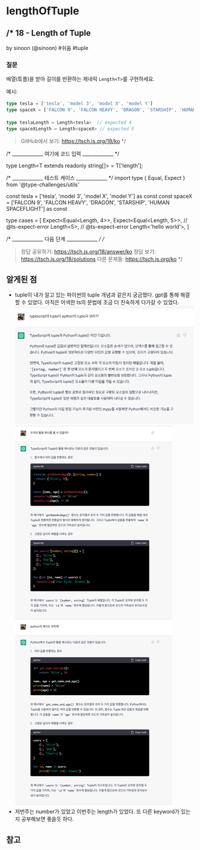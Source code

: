 # lengthOfTuple

/*
  18 - Length of Tuple
  -------
  by sinoon (@sinoon) #쉬움 #tuple

  ### 질문

  배열(튜플)을 받아 길이를 반환하는 제네릭 `Length<T>`를 구현하세요.

  예시:

  ```ts
  type tesla = ['tesla', 'model 3', 'model X', 'model Y']
  type spaceX = ['FALCON 9', 'FALCON HEAVY', 'DRAGON', 'STARSHIP', 'HUMAN SPACEFLIGHT']

  type teslaLength = Length<tesla>  // expected 4
  type spaceXLength = Length<spaceX> // expected 5
  ```

  > GitHub에서 보기: https://tsch.js.org/18/ko
*/

/* _____________ 여기에 코드 입력 _____________ */

type Length<T extends readonly string[]> = T['length'];

/* _____________ 테스트 케이스 _____________ */
import type { Equal, Expect } from '@type-challenges/utils'

const tesla = ['tesla', 'model 3', 'model X', 'model Y'] as const
const spaceX = ['FALCON 9', 'FALCON HEAVY', 'DRAGON', 'STARSHIP', 'HUMAN SPACEFLIGHT'] as const

type cases = [
  Expect<Equal<Length<typeof tesla>, 4>>,
  Expect<Equal<Length<typeof spaceX>, 5>>,
  // @ts-expect-error
  Length<5>,
  // @ts-expect-error
  Length<'hello world'>,
]

/* _____________ 다음 단계 _____________ */
/*
  > 정답 공유하기: https://tsch.js.org/18/answer/ko
  > 정답 보기: https://tsch.js.org/18/solutions
  > 다른 문제들: https://tsch.js.org/ko
*/

## 알게된 점

- tuple이 내가 알고 있는 파이썬의 tuple 개념과 같은지 궁금했다. gpt를 통해 해결할 수 있었다. 아직은 어색한 ts의 문법에 조금 더 친숙하게 다가갈 수 있었다.
	![tuple-gpt](../img/tuple-gpt1.png)
	![tuple-gpt](../img/tuple-gpt2.png)
- 저번주는 number가 있었고 이번주는 length가 있었다. 또 다른 keyword가 있는지 공부해보면 좋을듯 하다.

## 참고